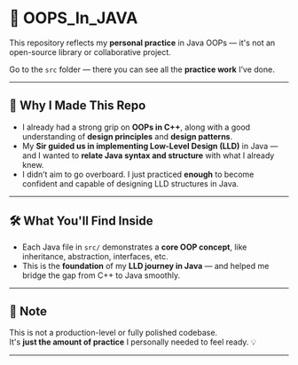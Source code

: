 # 🧠 OOPS_In_JAVA

This repository reflects my **personal practice** in Java OOPs — it's not an open-source library or collaborative project.

Go to the `src` folder — there you can see all the **practice work** I’ve done.

---

## 🎯 Why I Made This Repo

- I already had a strong grip on **OOPs in C++**, along with a good understanding of **design principles** and **design patterns**.
- My **Sir guided us in implementing Low-Level Design (LLD)** in Java — and I wanted to **relate Java syntax and structure** with what I already knew.
- I didn’t aim to go overboard. I just practiced **enough** to become confident and capable of designing LLD structures in Java.

---

## 🛠 What You'll Find Inside

- Each Java file in `src/` demonstrates a **core OOP concept**, like inheritance, abstraction, interfaces, etc.
- This is the **foundation** of my **LLD journey in Java** — and helped me bridge the gap from C++ to Java smoothly.

---

## 🧾 Note

This is not a production-level or fully polished codebase.  
It's **just the amount of practice** I personally needed to feel ready. 💡

---
